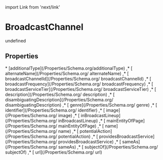 import Link from 'next/link'
# BroadcastChannel

undefined

## Properties

<Grid>
* [additionalType](/Properties/Schema.org/additionalType)
,* [ alternateName](/Properties/Schema.org/ alternateName)
,* [ broadcastChannelId](/Properties/Schema.org/ broadcastChannelId)
,* [ broadcastFrequency](/Properties/Schema.org/ broadcastFrequency)
,* [ broadcastServiceTier](/Properties/Schema.org/ broadcastServiceTier)
,* [ description](/Properties/Schema.org/ description)
,* [ disambiguatingDescription](/Properties/Schema.org/ disambiguatingDescription)
,* [ genre](/Properties/Schema.org/ genre)
,* [ identifier](/Properties/Schema.org/ identifier)
,* [ image](/Properties/Schema.org/ image)
,* [ inBroadcastLineup](/Properties/Schema.org/ inBroadcastLineup)
,* [ mainEntityOfPage](/Properties/Schema.org/ mainEntityOfPage)
,* [ name](/Properties/Schema.org/ name)
,* [ potentialAction](/Properties/Schema.org/ potentialAction)
,* [ providesBroadcastService](/Properties/Schema.org/ providesBroadcastService)
,* [ sameAs](/Properties/Schema.org/ sameAs)
,* [ subjectOf](/Properties/Schema.org/ subjectOf)
,* [ url](/Properties/Schema.org/ url)

</Grid>

